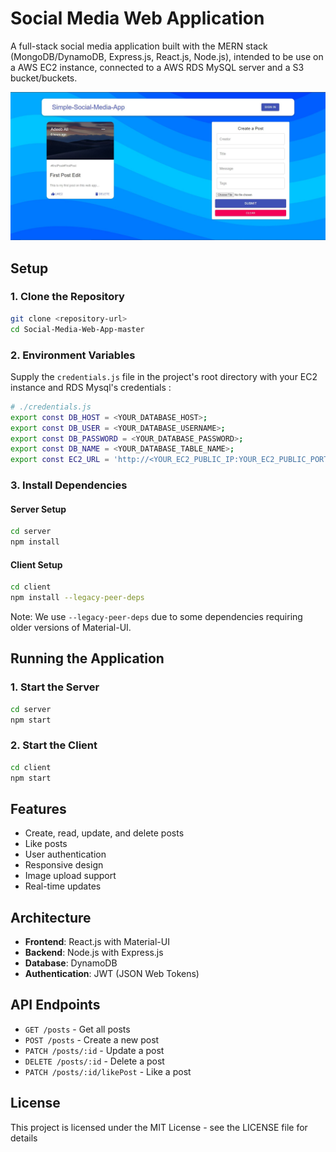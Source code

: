 # Social Media Web Application

A full-stack social media application built with the MERN stack (MongoDB/DynamoDB, Express.js, React.js, Node.js), intended to be use on a AWS EC2 instance, connected to a AWS RDS MySQL server and a S3 bucket/buckets.

![Project Screenshot](project-1.JPG)

## Setup

### 1. Clone the Repository

```bash
git clone <repository-url>
cd Social-Media-Web-App-master
```

### 2. Environment Variables

Supply the `credentials.js` file in the project's root directory with your EC2 instance and RDS Mysql's credentials :

```bash
# ./credentials.js
export const DB_HOST = <YOUR_DATABASE_HOST>;
export const DB_USER = <YOUR_DATABASE_USERNAME>;
export const DB_PASSWORD = <YOUR_DATABASE_PASSWORD>;
export const DB_NAME = <YOUR_DATABASE_TABLE_NAME>;
export const EC2_URL = 'http://<YOUR_EC2_PUBLIC_IP:YOUR_EC2_PUBLIC_PORT>/posts' <>;
```

### 3. Install Dependencies

#### Server Setup

```bash
cd server
npm install
```

#### Client Setup

```bash
cd client
npm install --legacy-peer-deps
```

Note: We use `--legacy-peer-deps` due to some dependencies requiring older versions of Material-UI.

## Running the Application

### 1. Start the Server

```bash
cd server
npm start
```

### 2. Start the Client

```bash
cd client
npm start
```

## Features

- Create, read, update, and delete posts
- Like posts
- User authentication
- Responsive design
- Image upload support
- Real-time updates

## Architecture

- **Frontend**: React.js with Material-UI
- **Backend**: Node.js with Express.js
- **Database**: DynamoDB
- **Authentication**: JWT (JSON Web Tokens)

## API Endpoints

- `GET /posts` - Get all posts
- `POST /posts` - Create a new post
- `PATCH /posts/:id` - Update a post
- `DELETE /posts/:id` - Delete a post
- `PATCH /posts/:id/likePost` - Like a post

## License

This project is licensed under the MIT License - see the LICENSE file for details
